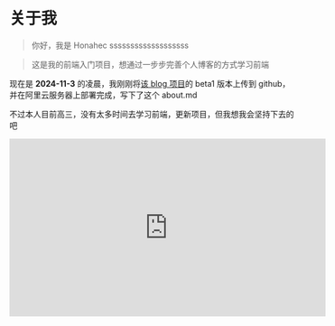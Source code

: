 # 关于我

> 你好，我是 Honahec
sssssssssssssssssss


>
> 这是我的前端入门项目，想通过一步步完善个人博客的方式学习前端

现在是 **2024-11-3** 的凌晨，我刚刚将[该 blog 项目](https://github.com/Honahec/blog)的 beta1 版本上传到 github，并在阿里云服务器上部署完成，写下了这个 about.md

不过本人目前高三，没有太多时间去学习前端，更新项目，但我想我会坚持下去的吧


<div relative>
      <iframe
       width="560" 
  height="315" 
        src="https://www.youtube.com/embed/Jh-jPx5ef8g"
        title="YouTube video player"
        frameborder="0"
        allow="accelerometer; autoplay; clipboard-write; encrypted-media; gyroscope; picture-in-picture; web-share"
        allowfullscreen
      />
</div>

## 个人介绍

![](https://image.honahec.cc/avatar.png){width="40%"}

Honahec 这个名字是我将自己的真实姓名拼音打乱位置凑出来了（也算是独一无二了

我觉得我的学习生涯还算有趣

**2020 年 初二** 在一些机缘巧合下，我进入了学校信竞队，开始接触编程，但那时的我没有什么目标，当年参加 csp-j 并没有拿到什么成绩。

**2021 年 初三** 这一年我直接参加了 csp-s，拿到了省一（也许有些运气吧），同年参加了 NOIP，拿到了省一等奖分数线以上成绩证明（初中不给证书

**2022 年 高一** 众所周知的，信竞选手到最后都会转行（ 我开始了物理竞赛的学习，也许是前一年的成绩让我有些飘了，竟妄想同时参加两个竞赛，结果 csp-s 省一+NOIP 的失利让这注定成为了遗憾（物理竞赛也没有什么成绩

**2023 年 高二** 这一年我决定专心学习物理竞赛（或许选择信竞是更理性的决定吧），但当时的我确实选择了物理，并于当年拿到了物理竞赛省一（也是熬出头了

**2024 年 高三** 现在，我的主要精力理所当然的在高考上了，但是以我的性格，该做的项目还是可以做一做的（学是不可能一直学的

故事还会继续，引用我[home 页](https://honahec.cc)的一句话吧

**前路漫漫，莫忘身后有星光**

## 各个地方的我

[GitHub](https://github.com/Honahec)

[Bilibili](https://space.bilibili.com/299797909)

[网易云音乐](https://music.163.com/#/user/home?id=1418921824)

[知乎](https://www.zhihu.com/people/Honahec)

## 征集博客搭建建议

如果你有好的建议，欢迎在[TODO 页面](../todo/)下方评论区留言

收集友链，如果你愿意，请查看[友链](../friends/)
